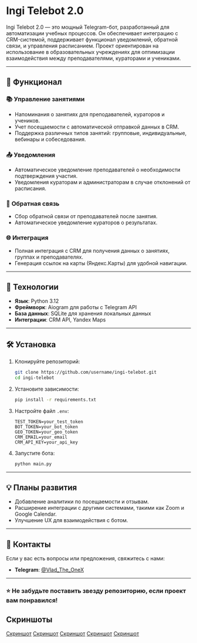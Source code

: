 # **Ingi Telebot 2.0**

Ingi Telebot 2.0 — это мощный Telegram-бот, разработанный для автоматизации учебных процессов. Он обеспечивает интеграцию с CRM-системой, поддерживает функционал уведомлений, обратной связи, и управления расписанием. Проект ориентирован на использование в образовательных учреждениях для оптимизации взаимодействия между преподавателями, кураторами и учениками.

---

## 🔧 **Функционал**

### 📚 **Управление занятиями**
- Напоминания о занятиях для преподавателей, кураторов и учеников.
- Учет посещаемости с автоматической отправкой данных в CRM.
- Поддержка различных типов занятий: групповые, индивидуальные, вебинары и собеседования.

### 📤 **Уведомления**
- Автоматическое уведомление преподавателей о необходимости подтверждения участия.
- Уведомления кураторам и администраторам в случае отклонений от расписания.

### 📝 **Обратная связь**
- Сбор обратной связи от преподавателей после занятия.
- Автоматическое уведомление кураторов о результатах.

### 🌐 **Интеграция**
- Полная интеграция с CRM для получения данных о занятиях, группах и преподавателях.
- Генерация ссылок на карты (Яндекс.Карты) для удобной навигации.

---

## 🚀 **Технологии**
- **Язык**: Python 3.12
- **Фреймворк**: Aiogram для работы с Telegram API
- **База данных**: SQLite для хранения локальных данных
- **Интеграции**: CRM API, Yandex Maps

---

## 🛠️ **Установка**
1. Клонируйте репозиторий:
   ```bash
   git clone https://github.com/username/ingi-telebot.git
   cd ingi-telebot
   ```
2. Установите зависимости:
   ```bash
   pip install -r requirements.txt
   ```
3. Настройте файл `.env`:
   ```env
   TEST_TOKEN=your_test_token
   BOT_TOKEN=your_bot_token
   GEO_TOKEN=your_geo_token
   CRM_EMAIL=your_email
   CRM_API_KEY=your_api_key
   ```
4. Запустите бота:
   ```bash
   python main.py
   ```

---

## 💡 **Планы развития**
- Добавление аналитики по посещаемости и отзывам.
- Расширение интеграции с другими системами, такими как Zoom и Google Calendar.
- Улучшение UX для взаимодействия с ботом.

---

## 📩 **Контакты**
Если у вас есть вопросы или предложения, свяжитесь с нами:
- **Telegram**: [@Vlad_The_OneX](https://t.me/Vlad_The_OneX)

--- 

### ⭐ **Не забудьте поставить звезду репозиторию, если проект вам понравился!**

## **Скриншоты** 

[Скриншот](https://github.com/SpirinW/ingi_bot/blob/main/screenshots/1.png)
[Скриншот](https://github.com/SpirinW/ingi_bot/blob/main/screenshots/2.png)
[Скриншот](https://github.com/SpirinW/ingi_bot/blob/main/screenshots/3.png)
[Скриншот](https://github.com/SpirinW/ingi_bot/blob/main/screenshots/4.png)
[Скриншот](https://github.com/SpirinW/ingi_bot/blob/main/screenshots/5.png)
